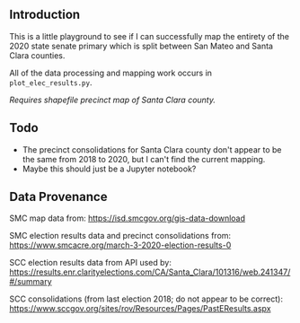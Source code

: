 ## Introduction
This is a little playground to see if I can successfully map the entirety of the 2020 state senate primary which is split between San Mateo and Santa Clara counties.

All of the data processing and mapping work occurs in `plot_elec_results.py`.

_Requires shapefile precinct map of Santa Clara county._

## Todo
 - The precinct consolidations for Santa Clara county don't appear to be the same from 2018 to 2020, but I can't find the current mapping.
 - Maybe this should just be a Jupyter notebook?

## Data Provenance

SMC map data from:
https://isd.smcgov.org/gis-data-download

SMC election results data and precinct consolidations from:
https://www.smcacre.org/march-3-2020-election-results-0

SCC election results data from API used by:
https://results.enr.clarityelections.com/CA/Santa_Clara/101316/web.241347/#/summary

SCC consolidations (from last election 2018; do not appear to be correct):
https://www.sccgov.org/sites/rov/Resources/Pages/PastEResults.aspx
